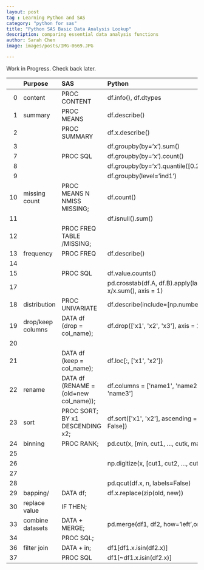 ```yaml
---
layout: post
tag : Learning Python and SAS
category: "python for sas"
title: "Python SAS Basic Data Analysis Lookup"
description: comparing essential data analysis functions
author: Sarah Chen
image: images/posts/IMG-0669.JPG

---
```

Work in Progress.  Check back later. 


|    | Purpose           | SAS                                    | Python                                                       |
|---:|:------------------|:---------------------------------------|:-------------------------------------------------------------|
|  0 | content           | PROC CONTENT                           | df.info(), df.dtypes                                         |
|  1 | summary           | PROC MEANS                             | df.describe()                                                |
|  2 |                   | PROC SUMMARY                           | df.x.describe()                                              |
|  3 |                   |                                        | df.groupby(by=’x’).sum()                                     |
|  7 |                   | PROC SQL                               | df.groupby(by=’x’).count()                                   |
|  8 |                   |                                        | df.groupby(by=’x’).quantile([0.25,0.75])                     |
|  9 |                   |                                        | df.groupby(level=’ind1’)                                     |
| 10 | missing count     | PROC MEANS N NMISS MISSING;            | df.count()                                                   |
| 11 |                   |                                        | df.isnull().sum()                                            |
| 12 |                   | PROC FREQ TABLE /MISSING;              |                                                              |
| 13 | frequency         | PROC FREQ                              | df.describe()                                                |
| 14 |                   |                                        |                                                              |
| 15 |                   | PROC SQL                               | df.value.counts()                                            |
| 17 |                   |                                        | pd.crosstab(df.A, df.B).apply(lambda x: x/x.sum(), axis = 1) |
| 18 | distribution      | PROC UNIVARIATE                        | df.describe(include=[np.number])                             |
| 19 | drop/keep columns | DATA df (drop = col_name);             | df.drop(['x1', 'x2', 'x3'], axis = 1                         |
| 20 |                   |                                        |                                                              |
| 21 |                   | DATA df (keep = col_name);             | df.loc[:, ['x1', 'x2'])                                      |
| 22 | rename            | DATA df (RENAME = (old=new col_name)); | df.columns = ['name1', 'name2', 'name3']                     |
| 23 | sort              | PROC SORT; BY x1 DESCENDING x2;        | df.sort(['x1', 'x2'], ascending = [True, False])             |
| 24 | binning           | PROC RANK;                             | pd.cut(x, [min, cut1, …, cutk, max])                         |
| 25 |                   |                                        |                                                              |
| 26 |                   |                                        | np.digitize(x, [cut1, cut2, …, cutk])                        |
| 27 |                   |                                        |                                                              |
| 28 |                   |                                        | pd.qcut(df.x, n, labels=False)                               |
| 29 | bapping/          | DATA df;                               | df.x.replace(zip(old, new))                                  |
| 30 | replace value     | IF THEN;                               |                                                              |
| 33 | combine datasets  | DATA + MERGE;                          | pd.merge(df1, df2, how=’left’,on=’x’)                        |
| 34 |                   | PROC SQL;                              |                                                              |
| 36 | filter join       | DATA + in;                             | df1[df1.x.isin(df2.x)]                                       |
| 37 |                   | PROC SQL                               | df1[~df1.x.isin(df2.x)]                                      |
